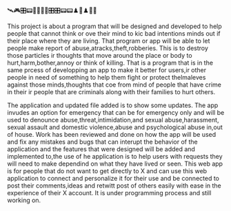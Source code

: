 🛰️🎮🎛️📟📡📡📡📡🎛️🎛️📟📟♟️🎯♟️🎯🎳

This project is about a program that  will be designed and developed to help people that
cannot think or ove their mind to kic bad intentions minds out if their place where they are living. That program or app will be able to let people make report of abuse,atracks,theft,robberies.
This is to destroy those particles ir thoughts that move around the place or body to hurt,harm,bother,annoy or think of killing.
That is a program that is in the same prcess of developping an app to make it better for users,ir other people in need of something to help them fight or protect thelmaleves 
against those minds,thoughts that coe from mind of people that have crime in their ir people that are criminals along with their families to hurt others.

The application and updated file added is to show
some updates.
The app invudes an option for emergency that can be for emergency only and will be used to
denounce abuse,threat,intimidation,and sexual abuse,harassment,
sexual assault and domestic violence,abuse and psychological abuse in,out of house.
Work has been reviewed and done on how the app will be used and fix any mistakes and bugs that can interupt the behavior of the application and the features that were designed will be added and implemented to,the use of he application is to help
users with requests they will need to make dependind on what they have lived or  seen.
This web app is for people that do not want to get directly to X and can use this web application to connect and personalize it for their use and be connected to post their comments,ideas and retwitt post of others easily with ease in the experience of their X account. It is under programming process and still working on.
